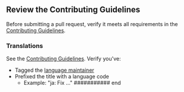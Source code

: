 ## Review the Contributing Guidelines

Before submitting a pull request, verify it meets all requirements in the [Contributing Guidelines](https://github.com/donnemartin/system-design-primer/blob/master/CONTRIBUTING.md).

### Translations

See the [Contributing Guidelines](https://github.com/donnemartin/system-design-primer/blob/master/CONTRIBUTING.md).  Verify you've:

* Tagged the [language maintainer](https://github.com/donnemartin/system-design-primer/blob/master/TRANSLATIONS.md)
* Prefixed the title with a language code
    * Example: "ja: Fix ..."
###########
end
